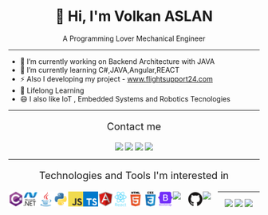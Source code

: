 <h1 align='center'> 👋 Hi, I'm Volkan ASLAN</h1>
<center>
<p>A Programming Lover Mechanical Engineer</p>
</center>
<hr>

- 🔭 I’m currently working on Backend Architecture
  with JAVA
- 🌱 I’m currently learning C#,JAVA,Angular,REACT
- ⚡ Also I developing my project -
  www.flightsupport24.com
- 💬 Lifelong Learning
- 😄 I also like IoT , Embedded Systems and
  Robotics Tecnologies

<hr>
<p align='center' style="font-size:20px">
  Contact me 
</p>
<center>
  <a align="center" href="mailto:mvolkanaslan@gmail.com"><img width="30px"  src="https://cdn.jsdelivr.net/npm/simple-icons@v3/icons/gmail.svg" /></a>
  <a href="mailto:mvolkanaslan@outlook.com.tr"><img width="30px"  src="https://cdn.jsdelivr.net/npm/simple-icons@v3/icons/microsoftoutlook.svg" /></a>
  <a href="www.linkedin.com/in/m-volkanaslan"><img width="30px"  src="https://cdn.jsdelivr.net/npm/simple-icons@v3/icons/linkedin.svg" /></a>
  <a href="https://www.instagram.com/mvolkanaslan/"><img width="30px"  src="https://cdn.jsdelivr.net/npm/simple-icons@v3/icons/instagram.svg" /></a>
  <!-- <a href="https://www.twitter.com/m/"><img width="30px"  src="https://cdn.jsdelivr.net/npm/simple-icons@v3/icons/twitter.svg" /></a> -->
  <!-- <a href="https://discordapp.com/users/424246409928245249"><img width="30px"  src="https://cdn.jsdelivr.net/npm/simple-icons@v3/icons/discord.svg" /></a> -->
  </center>

<hr>
<center>
<p style="font-size:20px">Technologies and Tools I'm interested in </p>
    <img width="30" align="left" src="https://raw.githubusercontent.com/devicons/devicon/master/icons/csharp/csharp-original.svg">
    <img width="30" align="left" src="https://raw.githubusercontent.com/devicons/devicon/master/icons/dot-net/dot-net-original-wordmark.svg">
    <img width="30" align="left" src="https://raw.githubusercontent.com/devicons/devicon/master/icons/java/java-original.svg">
    <img width="30" align="left" src="https://raw.githubusercontent.com/devicons/devicon/master/icons/python/python-original.svg">
    <img width="30" align="left" src="https://raw.githubusercontent.com/github/explore/80688e429a7d4ef2fca1e82350fe8e3517d3494d/topics/javascript/javascript.png">
    <img width="30" align="left" src="https://raw.githubusercontent.com/github/explore/80688e429a7d4ef2fca1e82350fe8e3517d3494d/topics/typescript/typescript.png">
    <img width="30" align="left" src="https://raw.githubusercontent.com/devicons/devicon/master/icons/angularjs/angularjs-original.svg">
    <img width="30" align="left" src="https://raw.githubusercontent.com/devicons/devicon/master/icons/react/react-original-wordmark.svg">
    <img width="30" align="left" src="https://raw.githubusercontent.com/devicons/devicon/master/icons/html5/html5-original-wordmark.svg">
    <img width="30" align="left" src="https://raw.githubusercontent.com/devicons/devicon/master/icons/css3/css3-original-wordmark.svg">
    <img width="30" align="left" src="https://raw.githubusercontent.com/devicons/devicon/master/icons/bootstrap/bootstrap-plain-wordmark.svg">
    <img width="30" align="left" src="https://www.vectorlogo.zone/logos/git-scm/git-scm-icon.svg">
    <img width="30" align="left" src="https://raw.githubusercontent.com/devicons/devicon/master/icons/github/github-original.svg">
    <img width="30" align="left" src="https://www.vectorlogo.zone/logos/getpostman/getpostman-icon.svg">
    </center>
    <hr>

<center><img width="500px" src="https://github-readme-stats.vercel.app/api?username=mvolkanaslan&show_icons=true&theme=radical">
<img width="500px" src="https://github-readme-stats.vercel.app/api/top-langs?username=mvolkanaslan&show_icons=true&locale=en&layout=compact&theme=radical"/>
<img width="500px" src="https://github-readme-streak-stats.herokuapp.com/?user=mvolkanaslan&theme=radical"  /></center>
